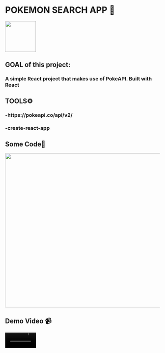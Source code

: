 <h1>POKEMON SEARCH APP 👋</h1>
<img src="https://user-images.githubusercontent.com/76102425/168288947-f607b432-1b7f-469f-8b73-d956a4b24518.png" style="width:100px;heigth:200px;"></img>

<h2>GOAL of this project:</h2>
<h3>A simple React project that makes use of PokeAPI. Built with React </h2>
  
<h2>TOOLS⚙️</h2>
     <h3> -https://pokeapi.co/api/v2/</h3>
       <h3>-create-react-app</h3>

<h2>Some Code👨‍</h2>
<img src="https://user-images.githubusercontent.com/76102425/168412034-b66bea15-7e7c-4460-8d04-cd378f9fcbc9.png" style="width:900px;height:500px;">


<h2>Demo Video 📹</h2>
<video  src="https://user-images.githubusercontent.com/76102425/168412249-37d8592f-61df-405d-ac29-712930785789.mp4" style="width:100px;heigth:120px;" />




